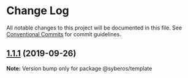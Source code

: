 # Change Log

All notable changes to this project will be documented in this file.
See [Conventional Commits](https://conventionalcommits.org) for commit guidelines.

<a name="1.1.1"></a>
## [1.1.1](https://github.com/syberos-team/syberh/compare/v1.1.1-alpha.4...v1.1.1) (2019-09-26)




**Note:** Version bump only for package @syberos/template
